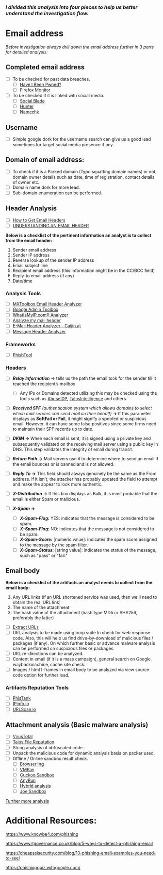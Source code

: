 ### *I divided this analysis into four pieces to help us better understand the investigation flow.*

# Email address

*Before investigation always drill down the email address further in 3 parts for detailed analysis:* 
## Completed email address
 - [ ] To be checked for past data breaches.
	 - [ ]  [Have I Been Pwned?](https://haveibeenpwned.com/)
	 - [ ] [Firefox Monitor](https://monitor.firefox.com/)
 - [ ] To be checked if it is linked with social media.
	 - [ ] [Social Blade](https://socialblade.com/) 
	 - [ ] [Hunter](https://hunter.io/) 
	 - [ ] [Namechk](https://namechk.com/)

## Username

  - [ ] Simple google dork for the username search can give us a good lead sometimes for target social media presence if any.
	
## Domain of email address:
 - [ ] To check if it is a Parked domain (Typo squatting domain names) or not, domain owner details such as date, time of registration, contact details of owner etc.
 - [ ] Domain name dork for more lead.
 - [ ] Sub-domain enumeration can be performed.

## Header Analysis
- [ ] [How to Get Email Headers](https://mxtoolbox.com/public/content/emailheaders/)
- [ ] [UNDERSTANDING AN EMAIL HEADER](https://mediatemple.net/community/products/dv/204643950/understanding-an-email-header)

**Below is a checklist of the pertinent information an analyst is to collect from the email header:**
1. Sender email address
2. Sender IP address
3. Reverse lookup of the sender IP address
4. Email subject line
5. Recipient email address (this information might be in the CC/BCC field)
6. Reply-to email address (if any)
7. Date/time
### Analysis Tools
 - [ ] [MXToolbox Email Header Analyzer](https://mxtoolbox.com/EmailHeaders.aspx)	
 - [ ] [Google Admin Toolbox](https://toolbox.googleapps.com/apps/messageheader/) 
 - [ ] [WhatIsMyIP.com® Analyzer](https://www.whatismyip.com/email-header-analyzer/)
 - [ ] [Analyze my mail header](https://mailheader.org/)
 - [ ] [E-Mail Header Analyzer - Gaijin.at](https://www.gaijin.at/en/tools/e-mail-header-analyzer)
 - [ ] [Message Header Analyzer](https://mha.azurewebsites.net/)
### Frameworks
- [ ] [PhishTool](https://www.phishtool.com/)

### Headers
- [ ] ***Relay Information*** &rarr; tells us the path the email took for the
       sender till it reached the recipient’s mailbox
 	- [ ] Any IPs or Domains detected utilizing this may be checked using
       the tools such as [AbuseIDP](https://www.abuseipdb.com/),
       [TalosIntelligence](https://www.talosintelligence.com/) and
       others.
 - [ ] ***Received SPF*** *(authentication system which allows domains to select which mail servers can send mail on their behalf)* **&rarr;** If this parameter displays as **SoftFail or Fail**, it might signify a spoofed or suspicious email. However, it can have some false positives since some firms need to maintain their SPF records up to date.

- [ ]  ***DKIM***  **&rarr;** When each email is sent, it is signed using a private key and subsequently validated on the receiving mail server using a public key in DNS. This step validates the integrity of email during transit.

- [ ]  ***Return Path***  **&rarr;** Mail servers use it to determine where to send an email if the email bounces or is banned and is not allowed.

- [ ]  ***Reply To***  **&rarr;** This field should always genuinely be the same as the From address. If it isn’t, the attacker has probably updated the field to attempt and make the appear to look more authentic.

- [ ] ***X-Distribution***  **&rarr;** If this box displays as Bulk, it is most probable that the email is either Spam or malicious.

- [ ]  ***X-Spam***  **&rarr;** 
	- [ ] ***X-Spam-Flag:*** YES: indicates that the message is considered to be spam.
	- [ ] ***X-Spam-Flag:*** NO: indicates that the message is not considered to be spam.
	- [ ] ***X-Spam-Score:*** [numeric value]: indicates the spam score assigned to the 		message by the spam filter.
	- [ ] ***X-Spam-Status:*** [string value]: indicates the status of the message, such as "pass" or "fail."
## Email body
**Below is a checklist of the artifacts an analyst needs to collect from the email body:**
1. Any URL links (if an URL shortened service was used, then we'll need to obtain the real URL link)
2. The name of the attachment
3. The hash value of the attachment (hash type MD5 or SHA256, preferably the latter)

 - [ ] [Extract URLs](https://www.convertcsv.com/url-extractor.htm)
 - [ ] URL analysis to be made using burp suite to check for web
       response code. Also, this will help us find drive-by-download of
       malicious files / packages (if any). On which further basic or
       advance malware analysis can be performed on suspicious files or
       packages.
 - [ ] URL re-directions can be analyzed.
 - [ ] Content in email (if it is a mass campaign), general search on
              Google, waybackmachine, cache site check.
 - [ ] Images / html I-frames in email body to be analyzed via view
              source code option for further lead.
### Artifacts Reputation Tools
- [ ] [PhisTank](https://phishtank.org/)
- [ ] [IPinfo.io](https://ipinfo.io/)
- [ ] [URLScan.io](https://urlscan.io/)

## Attachment analysis (Basic malware analysis)
- [ ] [VirusTotal](https://www.virustotal.com/gui/)
- [ ] [Talos File Reputation](https://talosintelligence.com/talos_file_reputation)
 - [ ] String analysis of obfuscated code.
 - [ ] Unpack the malicious code for dynamic analysis basis on packer
       used.
 - [ ] Offline / Online sandbox result check.
 	- [ ] [Browserling](https://www.browserling.com/)
	- [ ] [VMRay](https://www.vmray.com/)
	 - [ ] [Cuckoo Sandbox](https://cuckoosandbox.org/)
	 - [ ] [AnyRun](https://any.run/)
  	- [ ] [Hybrid analysis](https://www.hybrid-analysis.com/)
  	- [ ] [Joe Sandbox](https://www.joesecurity.org/)
  
[Further more analysis](https://github.com/ashizZz/Checklists/blob/main/MalwareAnalysis)

# Additional Resources:
https://www.knowbe4.com/phishing

https://www.itgovernance.co.uk/blog/5-ways-to-detect-a-phishing-email

https://cheapsslsecurity.com/blog/10-phishing-email-examples-you-need-to-see/

https://phishingquiz.withgoogle.com/

